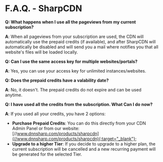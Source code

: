 # F.A.Q. - SharpCDN

**Q: What happens when I use all the pageviews from my current subscription?**


**A**: When all pageviews from your subscription are used, the CDN will automatically use the prepaid credits (if available), and after SharpCDN will automatically be disabled and will send you a mail where notifies you that all website's files will be loaded locally.


**Q: Can I use the same access key for multiple websites/portals?**


**A**: Yes, you can use your access key for unlimited instances/websites.


**Q: Does the prepaid credits have a valability date?**


**A**: No, it doesn't. The prepaid credits do not expire and can be used anytime.


**Q: I have used all the credits from the subscription. What Can I do now?**


**A**: If you used all your credits, you have 2 options:
* **Purchase Prepaid Credits**: You can do this directly from your CDN Admin Panel or from our website: [//www.dnnsharp.com/products/sharpcdn](//www.dnnsharp.com/products/sharpcdn){:target="_blank"};
* **Upgrade to a higher Tier**: If you decide to upgrade to a higher plan, the current subscription will be cancelled and a new recurring payment will be generated for the selected Tier.